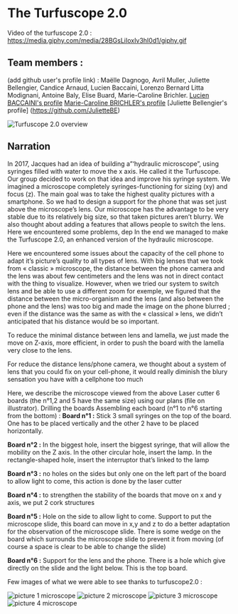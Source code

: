 # The Turfuscope 2.0

Video of the turfuscope 2.0 : https://media.giphy.com/media/28BGsLiIoxIv3hI0d1/giphy.gif

## **Team members :**

(add github user's profile link) :
Maëlle Dagnogo, Avril Muller, Juliette Bellengier, Candice Arnaud, Lucien Baccaini, Lorenzo Bernard Litta Modignani, Antoine Baly, Elise Buard, Marie-Caroline Brichler.
[Lucien BACCAINI's profile](https://github.com/Shavesteo)
[Marie-Caroline BRICHLER's profile](https://github.com/Tisdie)
[Juliette Bellengier's profile] (https://github.com/JulietteBE)


![Turfuscope 2.0 overview](http://image.noelshack.com/fichiers/2018/42/2/1539672949-microscope-pic.png)


## **Narration**

In 2017, Jacques had an idea of building a”‘hydraulic microscope”, using syringes filled with water to move the x axis. He called it the Turfuscope.
Our group decided to work on that idea and improve his syringe system. We imagined a microscope completely syringes-functioning for sizing (xy) and focus (z). The main goal was to take the highest quality pictures with a smartphone. So we had to design a support for the phone that was set just above the microscope’s lens. 
Our microscope has the advantage to be very stable due to its relatively big size, so that taken pictures aren’t blurry.
We also thought about adding a features that allows people to switch the lens. Here we encountered some problems, dep
In the end we managed to make the Turfuscope 2.0, an enhanced version of the hydraulic microscope.

Here we encountered some issues about the capacity of the cell phone to adapt it’s picture’s quality to all types of lens. With big lenses that we took from « classic » microscope, the distance between the phone camera and the lens was about few centimeters and the lens was not in direct contact with the thing to visualize. However, when we tried our system to switch lens and be able to use a different zoom for exemple, we figured that the distance between the micro-organism and the lens (and also between the phone and the lens) was too big and made the image on the phone blurred ; even if the distance was the same as with the « classical » lens, we didn’t anticipated that his distance would be so important.

To reduce the minimal distance between lens and lamella, we just made the move on Z-axis, more efficient, in order to push the board with the lamella very close to the lens.

For reduce the distance lens/phone camera, we thought about a system of lens that you could fix on your cell-phone, it would really diminish the blury sensation you have with a cellphone too much


Here, we describe the microscope viewed from the above 
Laser cutter 6 boards (the n°1,2 and 5 have the same size) using our plans (file on illustrator).
Drilling the boards
Assembling each board (n°1 to n°6 starting from the bottom) : 
**Board n°1 :** Stick 3 small syringes on the top of the board. One has to be placed vertically and the other 2 have to be placed horizontally.

**Board n°2 :** In the biggest hole, insert the biggest syringe, that will allow the mobility on the Z axis. In the other circular hole, insert the lamp. In the rectangle-shaped hole, insert the interruptor that’s linked to the lamp 

**Board n°3 :** no holes on the sides but only one on the left part of the board to allow light to come, this action is done by the laser cutter 

**Board n°4 :** to strengthen the stability of the boards that move on x and y axis, we put 2 cork structures

**Board n°5 :** Hole on the side to allow light to come. Support to put the microscope slide, this board can move in x,y and z to do a better adaptation for the observation of the microscope slide. There is some wedge on the board which surrounds the microscope slide to prevent it from moving (of course a space is clear to be able to change the slide)

**Board n°6 :** Support for the lens and the phone. There is a hole which give directly on the slide and the light below. This is the top board.



Few images of what we were able to see thanks to turfuscope2.0 : 

![picture 1 microscope](http://image.noelshack.com/fichiers/2018/42/2/1539673860-micro1.jpg)
![picture 2 microscope](http://image.noelshack.com/fichiers/2018/42/2/1539673860-micro2.jpg)
![picture 3 microscope](http://image.noelshack.com/fichiers/2018/42/2/1539673860-micro3.jpg)
![picture 4 microscope](http://image.noelshack.com/fichiers/2018/42/2/1539673883-micro4.jpg)
